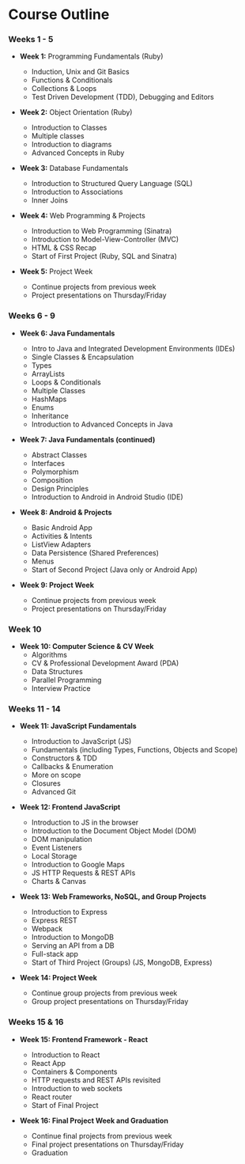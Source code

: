 # Course Outline

### Weeks 1 - 5
* **Week 1:** Programming Fundamentals (Ruby)
    * Induction, Unix and Git Basics
    * Functions & Conditionals
    * Collections & Loops
    * Test Driven Development (TDD), Debugging and Editors

* **Week 2:** Object Orientation (Ruby)
    * Introduction to Classes
    * Multiple classes
    * Introduction to diagrams
    * Advanced Concepts in Ruby
    
* **Week 3:** Database Fundamentals 
    * Introduction to Structured Query Language (SQL)
    * Introduction to Associations
    * Inner Joins 

* **Week 4:** Web Programming & Projects
    * Introduction to Web Programming (Sinatra)
    * Introduction to Model-View-Controller (MVC)
    * HTML & CSS Recap
    * Start of First Project (Ruby, SQL and Sinatra)

* **Week 5:** Project Week  
    * Continue projects from previous week
    * Project presentations on Thursday/Friday

### Weeks 6 - 9
* **Week 6: Java Fundamentals**
    * Intro to Java and Integrated Development Environments (IDEs)
    * Single Classes & Encapsulation
    * Types
    * ArrayLists
    * Loops & Conditionals
    * Multiple Classes
    * HashMaps
    * Enums
    * Inheritance
    * Introduction to Advanced Concepts in Java
  
* **Week 7: Java Fundamentals (continued)**
    * Abstract Classes
    * Interfaces
    * Polymorphism
    * Composition
    * Design Principles
    * Introduction to Android in Android Studio (IDE)

* **Week 8: Android & Projects**
    * Basic Android App 
    * Activities & Intents
    * ListView Adapters
    * Data Persistence (Shared Preferences)
    * Menus
    * Start of Second Project (Java only or Android App)
* **Week 9: Project Week**
    * Continue projects from previous week
    * Project presentations on Thursday/Friday

### Week 10
* **Week 10: Computer Science & CV Week**
    * Algorithms
    * CV & Professional Development Award (PDA)
    * Data Structures
    * Parallel Programming
    * Interview Practice
 
### Weeks 11 - 14
* **Week 11: JavaScript Fundamentals**
    * Introduction to JavaScript (JS)
    * Fundamentals (including Types, Functions, Objects and Scope)
    * Constructors & TDD
    * Callbacks & Enumeration
    * More on scope
    * Closures
    * Advanced Git

* **Week 12: Frontend JavaScript**
    * Introduction to JS in the browser
    * Introduction to the Document Object Model (DOM)
    * DOM manipulation
    * Event Listeners
    * Local Storage
    * Introduction to Google Maps
    * JS HTTP Requests & REST APIs
    * Charts & Canvas

* **Week 13: Web Frameworks, NoSQL, and Group Projects**
    * Introduction to Express
    * Express REST
    * Webpack
    * Introduction to MongoDB
    * Serving an API from a DB
    * Full-stack app
    * Start of Third Project (Groups) (JS, MongoDB, Express) 

* **Week 14: Project Week**
    * Continue group projects from previous week
    * Group project presentations on Thursday/Friday

### Weeks 15 & 16
* **Week 15: Frontend Framework - React**
    * Introduction to React
    * React App
    * Containers & Components
    * HTTP requests and REST APIs revisited
    * Introduction to web sockets
    * React router
    * Start of Final Project

* **Week 16: Final Project Week and Graduation**
    * Continue final projects from previous week
    * Final project presentations on Thursday/Friday
    * Graduation